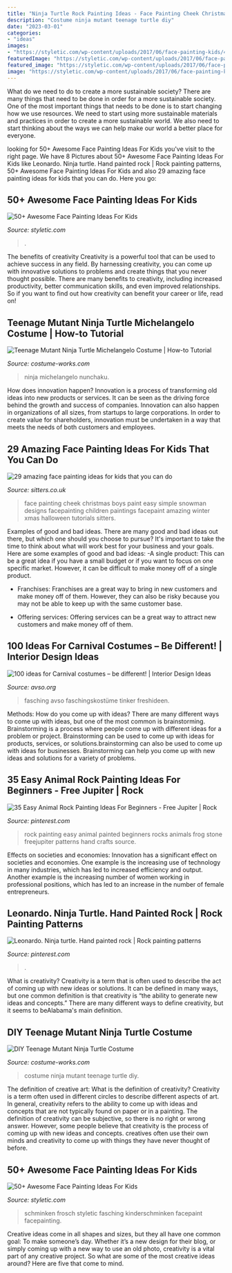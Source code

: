 ```yaml
---
title: "Ninja Turtle Rock Painting Ideas - Face Painting Cheek Christmas Boys Paint Easy Simple Snowman Designs Facepainting Children Paintings Facepaint Amazing Winter Xmas Halloween Tutorials Sitters"
description: "Costume ninja mutant teenage turtle diy"
date: "2023-03-01"
categories:
- "ideas"
images:
- "https://styletic.com/wp-content/uploads/2017/06/face-painting-kids/46-face-painting-ideas-for-kids.jpg"
featuredImage: "https://styletic.com/wp-content/uploads/2017/06/face-painting-kids/46-face-painting-ideas-for-kids.jpg"
featured_image: "https://styletic.com/wp-content/uploads/2017/06/face-painting-kids/46-face-painting-ideas-for-kids.jpg"
image: "https://styletic.com/wp-content/uploads/2017/06/face-painting-kids/42-face-painting-ideas-for-kids.jpg"
---
```



What do we need to do to create a more sustainable society?
There are many things that need to be done in order for a more sustainable society. One of the most important things that needs to be done is to start changing how we use resources. We need to start using more sustainable materials and practices in order to create a more sustainable world. We also need to start thinking about the ways we can help make our world a better place for everyone.

	

		
looking for 50+ Awesome Face Painting Ideas For Kids you've visit to the right page. We have 8 Pictures about 50+ Awesome Face Painting Ideas For Kids like Leonardo. Ninja turtle. Hand painted rock | Rock painting patterns, 50+ Awesome Face Painting Ideas For Kids and also 29 amazing face painting ideas for kids that you can do. Here you go:
		
    
## 50+ Awesome Face Painting Ideas For Kids

<img loading=lazy src="https://styletic.com/wp-content/uploads/2017/06/face-painting-kids/42-face-painting-ideas-for-kids.jpg" onerror="this.onerror=null;this.src='https://tse4.mm.bing.net/th?id=OIP.xjAJIVjRl1nOv-cYefr8cgAAAA&amp;pid=15.1';" alt="50+ Awesome Face Painting Ideas For Kids">

_Source: styletic.com_

>. 

	

The benefits of creativity
Creativity is a powerful tool that can be used to achieve success in any field. By harnessing creativity, you can come up with innovative solutions to problems and create things that you never thought possible. There are many benefits to creativity, including increased productivity, better communication skills, and even improved relationships. So if you want to find out how creativity can benefit your career or life, read on!

    
## Teenage Mutant Ninja Turtle Michelangelo Costume | How-to Tutorial

<img loading=lazy src="https://photos.costume-works.com/full/teenage_mutant_ninja_turtle_michelangelo.jpg" onerror="this.onerror=null;this.src='https://tse4.mm.bing.net/th?id=OIP.B3zaPSapDwLeMmhDM13MswHaLB&amp;pid=15.1';" alt="Teenage Mutant Ninja Turtle Michelangelo Costume | How-to Tutorial">

_Source: costume-works.com_

>ninja michelangelo nunchaku. 

	

How does innovation happen?
Innovation is a process of transforming old ideas into new products or services. It can be seen as the driving force behind the growth and success of companies. Innovation can also happen in organizations of all sizes, from startups to large corporations. In order to create value for shareholders, innovation must be undertaken in a way that meets the needs of both customers and employees.

    
## 29 Amazing Face Painting Ideas For Kids That You Can Do

<img loading=lazy src="http://www.sitters.co.uk/media/1071572/15-Cheek_491x764.jpg" onerror="this.onerror=null;this.src='https://tse3.mm.bing.net/th?id=OIP.2VPN_ogJpu8dVD4yDmxwigHaLh&amp;pid=15.1';" alt="29 amazing face painting ideas for kids that you can do">

_Source: sitters.co.uk_

>face painting cheek christmas boys paint easy simple snowman designs facepainting children paintings facepaint amazing winter xmas halloween tutorials sitters. 

	

Examples of good and bad ideas.
There are many good and bad ideas out there, but which one should you choose to pursue? It's important to take the time to think about what will work best for your business and your goals. Here are some examples of good and bad ideas: 
-A single product: This can be a great idea if you have a small budget or if you want to focus on one specific market. However, it can be difficult to make money off of a single product.

- Franchises: Franchises are a great way to bring in new customers and make money off of them. However, they can also be risky because you may not be able to keep up with the same customer base.

- Offering services: Offering services can be a great way to attract new customers and make money off of them.

    
## 100 Ideas For Carnival Costumes – Be Different! | Interior Design Ideas

<img loading=lazy src="https://www.avso.org/wp-content/uploads/files/9/6/5/100-ideas-for-carnival-costumes-be-different-60-965.jpg" onerror="this.onerror=null;this.src='https://tse4.mm.bing.net/th?id=OIP.xw3peTH_8lbIKjLbjDXToAHaQX&amp;pid=15.1';" alt="100 ideas for Carnival costumes – be different! | Interior Design Ideas">

_Source: avso.org_

>fasching avso faschingskostüme tinker freshideen. 

	

Methods: How do you come up with ideas?
There are many different ways to come up with ideas, but one of the most common is brainstorming. Brainstorming is a process where people come up with different ideas for a problem or project. Brainstorming can be used to come up with ideas for products, services, or solutions.brainstorming can also be used to come up with ideas for businesses. Brainstorming can help you come up with new ideas and solutions for a variety of problems.

    
## 35 Easy Animal Rock Painting Ideas For Beginners - Free Jupiter | Rock

<img loading=lazy src="https://i.pinimg.com/736x/39/66/34/396634b5b1143c040d71f4b0ba3147f5.jpg" onerror="this.onerror=null;this.src='https://tse3.mm.bing.net/th?id=OIP.Q4SA5xQzE96fHu2ZFI58ZgHaJH&amp;pid=15.1';" alt="35 Easy Animal Rock Painting Ideas For Beginners - Free Jupiter | Rock">

_Source: pinterest.com_

>rock painting easy animal painted beginners rocks animals frog stone freejupiter patterns hand crafts source. 

	

Effects on societies and economies:
Innovation has a significant effect on societies and economies. One example is the increasing use of technology in many industries, which has led to increased efficiency and output. Another example is the increasing number of women working in professional positions, which has led to an increase in the number of female entrepreneurs.

    
## Leonardo. Ninja Turtle. Hand Painted Rock | Rock Painting Patterns

<img loading=lazy src="https://i.pinimg.com/originals/5e/ba/f2/5ebaf2023cc593f2a80c4968a455eb9f.jpg" onerror="this.onerror=null;this.src='https://tse3.mm.bing.net/th?id=OIP.Aeo37EZDJ75msmBTsPEPPwHaJ4&amp;pid=15.1';" alt="Leonardo. Ninja turtle. Hand painted rock | Rock painting patterns">

_Source: pinterest.com_

>. 

	

What is creativity?
Creativity is a term that is often used to describe the act of coming up with new ideas or solutions. It can be defined in many ways, but one common definition is that creativity is “the ability to generate new ideas and concepts.” There are many different ways to define creativity, but it seems to beAlabama's main definition.

    
## DIY Teenage Mutant Ninja Turtle Costume

<img loading=lazy src="http://photos.costume-works.com/full/teenage_mutant_ninja_turtle1.jpg" onerror="this.onerror=null;this.src='https://tse2.mm.bing.net/th?id=OIP.H7j5j6rZaJr1bgB0s20-mQHaLH&amp;pid=15.1';" alt="DIY Teenage Mutant Ninja Turtle Costume">

_Source: costume-works.com_

>costume ninja mutant teenage turtle diy. 

	

The definition of creative art: What is the definition of creativity?
Creativity is a term often used in different circles to describe different aspects of art. In general, creativity refers to the ability to come up with ideas and concepts that are not typically found on paper or in a painting. The definition of creativity can be subjective, so there is no right or wrong answer. However, some people believe that creativity is the process of coming up with new ideas and concepts. creatives often use their own minds and creativity to come up with things they have never thought of before.

    
## 50+ Awesome Face Painting Ideas For Kids

<img loading=lazy src="https://styletic.com/wp-content/uploads/2017/06/face-painting-kids/46-face-painting-ideas-for-kids.jpg" onerror="this.onerror=null;this.src='https://tse3.mm.bing.net/th?id=OIP._twdhrtxjNN_qj2dDdo1AgHaJ3&amp;pid=15.1';" alt="50+ Awesome Face Painting Ideas For Kids">

_Source: styletic.com_

>schminken frosch styletic fasching kinderschminken facepaint facepainting. 

	

Creative ideas come in all shapes and sizes, but they all have one common goal: To make someone’s day. Whether it’s a new design for their blog, or simply coming up with a new way to use an old photo, creativity is a vital part of any creative project. So what are some of the most creative ideas around? Here are five that come to mind.

